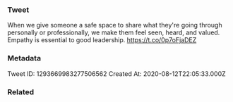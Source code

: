 ### Tweet
When we give someone a safe space to share what they're going through personally or professionally, we make them feel seen, heard, and valued. Empathy is essential to good leadership. https://t.co/0p7oFjaDEZ

### Metadata
Tweet ID: 1293669983277506562
Created At: 2020-08-12T22:05:33.000Z

### Related


